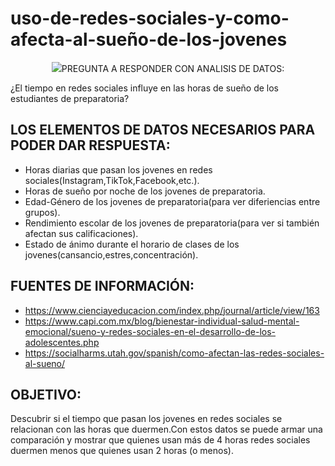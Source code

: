 # uso-de-redes-sociales-y-como-afecta-al-sueño-de-los-jovenes
<p align="center">
 <img src="
## TEMA: 

Redes sociales.

## PREGUNTA A RESPONDER CON ANALISIS DE DATOS:
¿El tiempo en redes sociales influye en las horas de sueño de los estudiantes de preparatoria?

## LOS ELEMENTOS DE DATOS NECESARIOS PARA PODER DAR RESPUESTA:
 - Horas diarias que pasan los jovenes en redes sociales(Instagram,TikTok,Facebook,etc.).
 - Horas de sueño por noche de los jovenes de preparatoria.
 - Edad-Género de los jovenes de preparatoria(para ver diferiencias entre grupos).
 - Rendimiento escolar de los jovenes de preparatoria(para ver si también afectan sus calificaciones).
 - Estado de ánimo durante el horario de clases de los jovenes(cansancio,estres,concentración).

## FUENTES DE INFORMACIÓN:
 - https://www.cienciayeducacion.com/index.php/journal/article/view/163
 - https://www.capi.com.mx/blog/bienestar-individual-salud-mental-emocional/sueno-y-redes-sociales-en-el-desarrollo-de-los-adolescentes.php
 - https://socialharms.utah.gov/spanish/como-afectan-las-redes-sociales-al-sueno/
 
## OBJETIVO:

Descubrir si el tiempo que pasan los jovenes en redes sociales se relacionan
con las horas que duermen.Con estos datos se puede armar una comparación y mostrar que quienes usan más de 4 horas
redes sociales duermen menos que quienes usan 2 horas (o menos).
